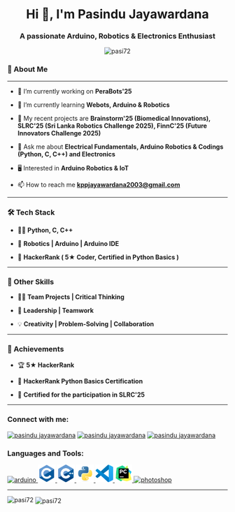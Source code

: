 <h1 align="center">Hi 👋, I'm Pasindu Jayawardana</h1>
<h3 align="center">A passionate Arduino, Robotics & Electronics Enthusiast</h3>

<p align="center"> <img src="https://komarev.com/ghpvc/?username=pasi72&label=Profile%20views&color=0e75b6&style=flat" alt="pasi72" /> </p>

### 📌 About Me

---

- 🔭 I’m currently working on **PeraBots'25**

- 🌱 I’m currently learning **Webots, Arduino & Robotics**

- 👯 My recent projects are **Brainstorm'25 (Biomedical Innovations), SLRC'25 (Sri Lanka Robotics Challenge 2025), FinnC'25 (Future Innovators Challenge 2025)**

- 💬 Ask me about **Electrical Fundamentals, Arduino Robotics & Codings (Python, C, C++) and Electronics**

- 🖥️ Interested in  **Arduino Robotics & IoT**

- 📫 How to reach me **kppjayawardana2003@gmail.com**

---

### 🛠️ Tech Stack

- 🧑‍💻 **Python, C, C++**
  
- 🤖 **Robotics | Arduino | Arduino IDE**
  
- 🎯 **HackerRank ( 5★ Coder, Certified in Python Basics )**

---

### 🎯 Other Skills

- 🧑‍💻 **Team Projects | Critical Thinking**

- 🚀 **Leadership | Teamwork**
  
- 💡 **Creativity | Problem-Solving | Collaboration**

---

### 🏅 Achievements

- 🏆 **5★ HackerRank**

- 🌟 **HackerRank Python Basics Certification**

- 👋 **Certified for the participation in SLRC'25**

---

<h3 align="left">Connect with me:</h3>
<p align="left">
<a href="https://linkedin.com/in/pasindu jayawardana" target="blank"><img align="center" src="https://raw.githubusercontent.com/rahuldkjain/github-profile-readme-generator/master/src/images/icons/Social/linked-in-alt.svg" alt="pasindu jayawardana" height="30" width="40" /></a>
<a href="https://fb.com/pasindu jayawardana" target="blank"><img align="center" src="https://raw.githubusercontent.com/rahuldkjain/github-profile-readme-generator/master/src/images/icons/Social/facebook.svg" alt="pasindu jayawardana" height="30" width="40" /></a>
<a href="https://www.hackerrank.com/pasindu jayawardana" target="blank"><img align="center" src="https://raw.githubusercontent.com/rahuldkjain/github-profile-readme-generator/master/src/images/icons/Social/hackerrank.svg" alt="pasindu jayawardana" height="30" width="40" /></a>
</p>

<h3 align="left">Languages and Tools:</h3>
<p align="left"> <a href="https://www.arduino.cc/" target="_blank" rel="noreferrer"> <img src="https://cdn.worldvectorlogo.com/logos/arduino-1.svg" alt="arduino" width="40" height="40"/> </a> <a href="https://www.cprogramming.com/" target="_blank" rel="noreferrer"> <img src="https://raw.githubusercontent.com/devicons/devicon/master/icons/c/c-original.svg" alt="c" width="40" height="40"/> </a> <a href="https://www.w3schools.com/cpp/" target="_blank" rel="noreferrer"> <img src="https://raw.githubusercontent.com/devicons/devicon/master/icons/cplusplus/cplusplus-original.svg" alt="cplusplus" width="40" height="40"/> </a> <a href="https://www.python.org" target="_blank" rel="noreferrer"> <img src="https://raw.githubusercontent.com/devicons/devicon/master/icons/python/python-original.svg" alt="python" width="40" height="40"/> <a href="https://code.visualstudio.com/" target="_blank" rel="noreferrer"><img src="https://raw.githubusercontent.com/devicons/devicon/master/icons/vscode/vscode-original.svg" alt="VS Code" width="40" height="40"/> </a> <a href="https://www.jetbrains.com/pycharm/" target="_blank" rel="noreferrer"><img src="https://raw.githubusercontent.com/devicons/devicon/master/icons/pycharm/pycharm-original.svg" alt="PyCharm" width="40" height="40"/> <a href="https://www.adobe.com/products/photoshop.html" target="_blank" rel="noreferrer"> <img src="https://cdn.worldvectorlogo.com/logos/adobe-photoshop-2.svg" alt="photoshop" width="40" height="40"/> </a> </p>

---

<p><img align="left" src="https://github-readme-stats.vercel.app/api/top-langs?username=pasi72&show_icons=true&locale=en&layout=compact" alt="pasi72" /></p>

<p>&nbsp;<img align="center" src="https://github-readme-stats.vercel.app/api?username=pasi72&show_icons=true&locale=en" alt="pasi72" /></p>
